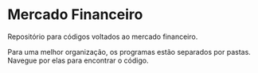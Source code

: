 # Mercado Financeiro
 Repositório para códigos voltados ao mercado financeiro.
 
 Para uma melhor organização, os programas estão separados por pastas.
 Navegue por elas para encontrar o código.
